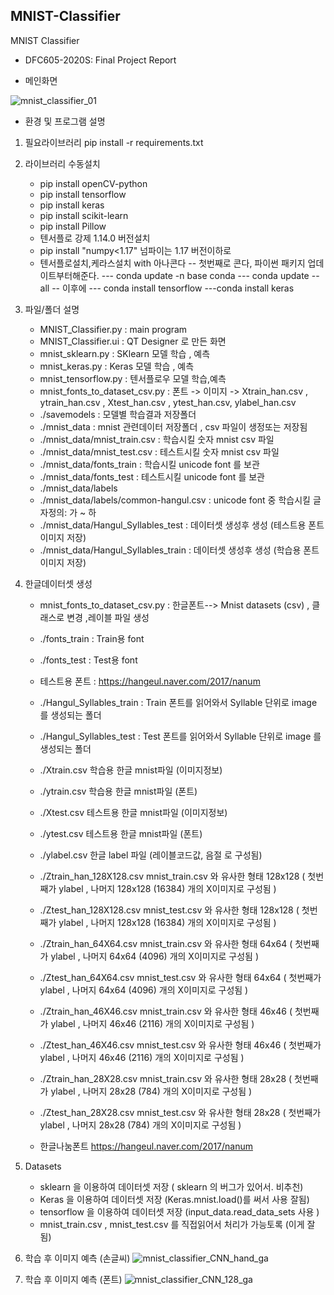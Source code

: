 ## MNIST-Classifier
MNIST Classifier

* DFC605-2020S: Final Project Report 

* 메인화면

![mnist_classifier_01](https://user-images.githubusercontent.com/59309187/85819989-3cc6a580-b7b0-11ea-89fa-6a4e12e744fd.png)


* 환경 및 프로그램 설명 
1) 필요라이브러리
   pip install -r requirements.txt
   
2) 라이브러리 수동설치   
   - pip install openCV-python
   - pip install tensorflow
   - pip install keras
   - pip install scikit-learn
   - pip install Pillow
   - 텐서플로 강제 1.14.0 버전설치
   - pip install "numpy<1.17"  넘파이는 1.17 버전이하로
   - 텐서플로설치,케라스설치 with 아나콘다
      -- 첫번째로 콘다, 파이썬 패키지 업데이트부터해준다.
      ---  conda update -n base conda
      ---  conda update --all
      --  이후에
        --- conda install tensorflow
        ---conda install keras

3) 파일/폴더 설명
     - MNIST_Classifier.py           : main program
     - MNIST_Classifier.ui           : QT Designer 로 만든 화면
     - mnist_sklearn.py              : SKlearn  모델 학습 , 예측
     - mnist_keras.py                : Keras    모델 학습 , 예측
     - mnist_tensorflow.py           : 텐서플로우 모델 학습,예측
     - mnist_fonts_to_dataset_csv.py : 폰트 -> 이미지 -> Xtrain_han.csv , ytrain_han.csv , Xtest_han.csv , ytest_han.csv, ylabel_han.csv
     - ./savemodels                  : 모델별 학습결과 저장폴더
     - ./mnist_data                  : mnist 관련데이터 저장폴더 , csv 파일이 생정또는 저장됨
     - ./mnist_data/mnist_train.csv  : 학습시킬 숫자 mnist csv 파일
     - ./mnist_data/mnist_test.csv   : 테스트시킬 숫자 mnist csv 파일
     - ./mnist_data/fonts_train      : 학습시킬 unicode font 를 보관
     - ./mnist_data/fonts_test       : 테스트시킬 unicode font 를 보관
     - ./mnist_data/labels                      
     - ./mnist_data/labels/common-hangul.csv   : unicode font 중 학습시킬 글자정의: 가 ~ 하
     - ./mnist_data/Hangul_Syllables_test  : 데이터셋 생성후 생성 (테스트용 폰트이미지 저장)
     - ./mnist_data/Hangul_Syllables_train : 데이터셋 생성후 생성 (학습용 폰트이미지 저장)

4) 한글데이터셋 생성
      - mnist_fonts_to_dataset_csv.py : 한글폰트--> Mnist datasets (csv) , 클래스로 변경 ,레이블 파일 생성
      - ./fonts_train : Train용 font   
      - ./fonts_test  : Test용 font    
      - 테스트용 폰트 : https://hangeul.naver.com/2017/nanum
      - ./Hangul_Syllables_train : Train 폰트를 읽어와서 Syllable 단위로 image 를 생성되는 폴더
      - ./Hangul_Syllables_test  : Test  폰트를 읽어와서 Syllable 단위로 image 를 생성되는 폴더
      - ./Xtrain.csv 학습용 한글 mnist파일 (이미지정보)
      - ./ytrain.csv 학습용 한글 mnist파일 (폰트)
      - ./Xtest.csv 테스트용 한글 mnist파일 (이미지정보)
      - ./ytest.csv 테스트용 한글 mnist파일 (폰트)
      - ./ylabel.csv 한글 label 파일 (레이블코드값, 음절 로 구성됨)
      - ./Ztrain_han_128X128.csv     mnist_train.csv 와 유사한 형태 128x128 ( 첫번째가 ylabel , 나머지 128x128 (16384) 개의 X이미지로 구성됨 )
      - ./Ztest_han_128X128.csv     mnist_test.csv 와 유사한 형태 128x128  ( 첫번째가 ylabel , 나머지 128x128 (16384) 개의 X이미지로 구성됨 )
      - ./Ztrain_han_64X64.csv     mnist_train.csv 와 유사한 형태 64x64 ( 첫번째가 ylabel , 나머지 64x64 (4096) 개의 X이미지로 구성됨 )
      - ./Ztest_han_64X64.csv     mnist_test.csv 와 유사한 형태 64x64  ( 첫번째가 ylabel , 나머지 64x64 (4096) 개의 X이미지로 구성됨 )
      - ./Ztrain_han_46X46.csv     mnist_train.csv 와 유사한 형태 46x46 ( 첫번째가 ylabel , 나머지 46x46 (2116) 개의 X이미지로 구성됨 )
      - ./Ztest_han_46X46.csv     mnist_test.csv 와 유사한 형태 46x46  ( 첫번째가 ylabel , 나머지 46x46 (2116) 개의 X이미지로 구성됨 )
      - ./Ztrain_han_28X28.csv     mnist_train.csv 와 유사한 형태 28x28 ( 첫번째가 ylabel , 나머지 28x28 (784) 개의 X이미지로 구성됨 )
      - ./Ztest_han_28X28.csv     mnist_test.csv 와 유사한 형태 28x28  ( 첫번째가 ylabel , 나머지 28x28 (784) 개의 X이미지로 구성됨 )
            
      - 한글나눔폰트  https://hangeul.naver.com/2017/nanum
      
      
5) Datasets 
     - sklearn 을 이용하여 데이터셋 저장  ( sklearn 의 버그가 있어서. 비추천)
     - Keras   을 이용하여 데이터셋 저장  (Keras.mnist.load()를 써서 사용 잘됨)
     - tensorflow 을 이용하여 데이터셋 저장 (input_data.read_data_sets 사용 )
     - mnist_train.csv , mnist_test.csv 를 직접읽어서 처리가 가능토록 (이게 잘됨)
     
6) 학습 후 이미지 예측 (손글씨)
![mnist_classifier_CNN_hand_ga](https://user-images.githubusercontent.com/59309187/85803723-c3648e00-b782-11ea-8d11-48c7e3655347.png)

7) 학습 후 이미지 예측 (폰트)
![mnist_classifier_CNN_128_ga](https://user-images.githubusercontent.com/59309187/85803736-cc555f80-b782-11ea-914c-35e8a5639e62.png)
